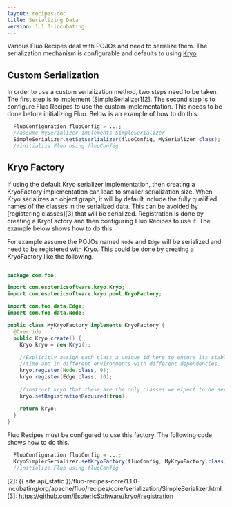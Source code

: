 ```yaml
---
layout: recipes-doc
title: Serializing Data
version: 1.1.0-incubating
---
```

Various Fluo Recipes deal with POJOs and need to serialize them.  The
serialization mechanism is configurable and defaults to using [Kryo][1].

## Custom Serialization

In order to use a custom serialization method, two steps need to be taken.  The
first step is to implement [SimpleSerializer][2].  The second step is to
configure Fluo Recipes to use the custom implementation.  This needs to be done
before initializing Fluo.  Below is an example of how to do this.

```java
  FluoConfiguration fluoConfig = ...;
  //assume MySerializer implements SimpleSerializer
  SimpleSerializer.setSetserlializer(fluoConfig, MySerializer.class);
  //initialize Fluo using fluoConfig
```

## Kryo Factory

If using the default Kryo serializer implementation, then creating a
KryoFactory implementation can lead to smaller serialization size.  When Kryo
serializes an object graph, it will by default include the fully qualified
names of the classes in the serialized data.  This can be avoided by
[registering classes][3] that will be serialized.  Registration is done by
creating a KryoFactory and then configuring Fluo Recipes to use it.   The
example below shows how to do this.

For example assume the POJOs named `Node` and `Edge` will be serialized and
need to be registered with Kryo.  This could be done by creating a KryoFactory
like the following.

```java

package com.foo;

import com.esotericsoftware.kryo.Kryo;
import com.esotericsoftware.kryo.pool.KryoFactory;

import com.foo.data.Edge;
import com.foo.data.Node;

public class MyKryoFactory implements KryoFactory {
  @Override
  public Kryo create() {
    Kryo kryo = new Kryo();
    
    //Explicitly assign each class a unique id here to ensure its stable over
    //time and in different environments with different dependencies.
    kryo.register(Node.class, 9);
    kryo.register(Edge.class, 10);
    
    //instruct kryo that these are the only classes we expect to be serialized
    kryo.setRegistrationRequired(true);
    
    return kryo;
  }
}
```

Fluo Recipes must be configured to use this factory.  The following code shows
how to do this.

```java
  FluoConfiguration fluoConfig = ...;
  KryoSimplerSerializer.setKryoFactory(fluoConfig, MyKryoFactory.class);
  //initialize Fluo using fluoConfig
```

[1]: https://github.com/EsotericSoftware/kryo
[2]: {{ site.api_static }}/fluo-recipes-core/1.1.0-incubating/org/apache/fluo/recipes/core/serialization/SimpleSerializer.html
[3]: https://github.com/EsotericSoftware/kryo#registration
